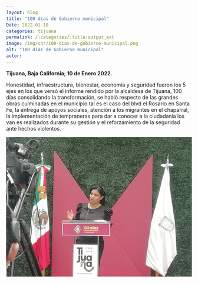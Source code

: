 ```yaml
---
layout: blog
title: "100 días de Gobierno municipal"
Date: 2022-01-10
categories: tijuana
permalink: /:categories/:title:output_ext
image: /img/cnr/100-dias-de-gobierno-municipal.png
alt: "100 días de Gobierno municipal"
autor:
---
```


**Tijuana, Baja California; 10 de Enero 2022.** 

Honestidad, infraestructura, bienestar, economía y seguridad fueron los 5 ejes en los que versó el informe rendido por la alcaldesa de Tijuana, 100 días consolidando la transformación, se habló respecto de las grandes obras culminadas en el municipio tal es el caso del blvd el Rosario en Santa Fe, la entrega de apoyos sociales, atención a los migrantes en el chaparral, la implementación de tempraneras para dar a conocer a la ciudadanía los van es realizados durante su gestión y el reforzamiento de la seguridad ante hechos violentos.

<div id="carouselExampleSlidesOnly" class="carousel slide" data-ride="carousel">
  <div class="carousel-inner">
    <div class="carousel-item active">
       <img class="d-block w-100" src="/img/cnr/100-dias-de-gobierno-municipal.png" loading="lazy"  alt="100 días de Gobierno municipal">
    </div>
  </div>
</div>